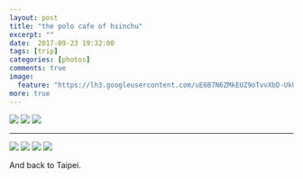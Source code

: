 ```yaml
---
layout: post
title: "the polo cafe of hsinchu"
excerpt: ""
date:  2017-09-23 19:32:00
tags: [trip]
categories: [photos]
comments: true
image:
  feature: "https://lh3.googleusercontent.com/uE6B7N6ZMkEUZ9oTvvXbD-UkUfdD7LFmqrxWVU6wIv1j4l9VlOkg7iNzYCc5_tH5L0_8wNXzKyCxUc_k044fK9J0peO1tRPRllHN6pKDl4yiXZBRjnrSrV8P_fwzlzwHCvTRwd3WEXbyt5hQMQvgv9PMS-Mji7Lwx7OMwFkxWn9xI5xsBOo5yg1jlh4mJixEJ23NafzEphS88MJh4Z8r6op-ILaMgmn7j_7jx3gtLH4fchGUUGpgAvh1LCCEwdulKP1vzRBl13QAKWSi8vQWUjlbWmGkim3O5sJX3RpAiiLD1dRuvCjsos47zBDNumv8dBcK93_3WLgcED8uxGfBvDE226pw5t4XPt184gmN7i8QbucPNHM8OB-MzhOqc2NH4vI8SC5fAyW4nadtD1svxtbukytww4t1BGj8juLG4wNianuvRDWkA-p_BQKbLzx7OVHtAln7tzgoKrE_7hoeVDU8oPjw6WGs8JeHZBbTyEr6xs79uhWGYdOHZtgUJ8AUUeyBsoI_z4ZlNWX-b1TgsEhKeesmMaInMXOhZ4i0xQGJsN7VuE4j-48bx9VIPFZ9WptcXOUIfEB9d_5ufk5bIg0XJNyuC3SsmqRAqAsdYZ59hXvw7ChXRlFU4dxjoJ51FZIKE-qZheHub6sNJtCWL6KdeW54PE9j8bM=w1410-h942-no"
more: true
---
```


<img src="https://lh3.googleusercontent.com/Npupr49Ty73zSMHG-_TLZofTqpy0qe14bY8u1kfaORrBZFCFizQC9BREtaLPjmldXlybd9muI03iIkeIcB0R4IIbCbP7S96RsWoLnoV3gtiUxWblZRdgnLUGTwSTN2k6mKqTIfDLXM0nIAEkujGhQQ9ODN_JE_3NWHjLTNir4jJHkO0DjC1RY9dp3Zv5oFnWZqTHwgbDyAz1nv4lltHpFNnDcdM-cas6NsX0wMQVg4lcD85ayLWd4kKwBjIOZOibyuJ8uMAKSE4qdo2PcHrkcWAGIFaguOFp5QtvxJK0swi-7OxutIF87manjUcxotzPTHRSElI0KpnTPz6abYCpo_c1P3ZH_CuHw_gSQUfJadW5IPPj-sXYzuXETbOw7V53VEG3huRnp1ellMbQ-z_5lk0TNB6-nZp97o_zZzLrH_4PiDIz_WY8hxO6CMZkT-QELz9sKXbr_ooa6fM9ck320Umh78OzVHqF7V0JTd5eeYklQnLQayw9PI9EZyOZkC6ZokugIYEE_fVK1joibAi-EHQ-avugHXzh-nAL5Vy6im0OYmEFJljtXs3pMHyVsHIvUwfmhhJ6YSGaSlg_83ocoUqIpCQdj5dS8Kp-FdmHvsCIpQZCW2QP_yMNzzrxvCNAiZsskKYc3WGK-e6ixOtKLrI949urp-faUdU=w1410-h942-no">

<img src="https://lh3.googleusercontent.com/BE57Efd0gEb9zMXFU8qHJOsKtGRLw5zAimrs4k-uYeei_XRiDfhJAt2dq9T6pis1ekjfuQi5jBP4hnz28aD5tSetxjmZNO3dbYS5ROhWVrXm10ch2W64sFiNBSQK9hx3B4yzb08h897RD_NbCl0rCiUcJrtHXFq4IhFPymxEioX-dlRXjWAjjawuZ6D2lvwD0wtejtWkODex4OIzVjtksFM_90io4FoNotSzQZokcjgLAlr4K5AFYTvO9SRJBok693Lmi8sINFAdzjIWwzyzAbGX2Ijf37f7r6gwMgPzVh1YbsVMOxb_Q4nTyNvgjq6AAZxPfLCBV_fGr7qzAdbatB85yRPyW15V7yL3MSquLG-vSIj_ArfpeMhg8TuxLZpjlC8IVdMAl_1Jfg4of2zwTbE_qnv-fhid1V8cH3sTx8uNUyyDtAS9R6L9Il4qfpgnCANQPHdeJ5kEHf-J7zdRsYsx6Mg4GQs-Z6wfTzqIvjhejx1NIK8s0rax3SWqDH5STHVWr8L7F6RGuxCCGeWtZB8oInjA2PZ2cQsAcd21zqEBSfPoaKkyDYffkr4vaC1zIYCMxgnJ19wjB7RkmCXbKKdL4THrRXoMQJi7fzfK8zmAdv91pCw39Ni15-aua6yI8BkOUsfkYcBjLS6YQs2xKhgkNiaust7aCC8=w1410-h942-no">

<img src="https://lh3.googleusercontent.com/Jmlpqm6ohNtXmJtwFNi8LT32v7SnNCJJCsseKvGlRLpQlTLc4fbOc7IN8nbI2pbkCPmlyCByFQe_VYV8cHqnWSa9AIZ0S1ZLA8ePhbD8NWaOGbcfL7yD7DpW2Uo4BmSqJtFhcmclFE0LAFOWWXRjxZSwCmHGASPovBluJ7K7pf4q3vLPHJC-XvmM51gecxneYr_WnkurbhztkKdELOE0euIy6VgFpH_H5OCx0rFhHml_CfaZZeeN0PdA8-Sugx7iNW6yICVKle_hT-78nTcV-Td9SJeUkc4YqYIvxOKVT4NwajZxkC7L3OXopF_tO2U8UXFs3vMBjLtTuyb55yGwS8yWTYv7jnE0bZ9PfSsMC0gjOkEIhgLg97i2lzK4hgYNoswn3I3iQJDj6L0vRW6CPSgT0FPAtUMvhoQrbaoZb_eiCqoqZx636J84jcx3NPgXIBzAOPgcnXbz6UH7wxYaj1J4SL7G7b8UwNBFytdGj_O9jVgAaJJZ7i6oARcCFkInAvLxZ1iedNJnSJU-IIluXG_p6A16M2LV0FjnSnB9NlgYkaxvODskfQSwyBy6Aym-M_Dq43YtQYUgl7Ujeb9tuFIZszbqq8i5HXjFrpJbqn87KDMypVytCrOq_N95Ezunda4SCqevjqu2l5nmGDvKIyNzsC0uAm5Rlbs=w1410-h942-no">

---

<img src="https://lh3.googleusercontent.com/1-H8OTg8OUPCliRLy5Ym1lYAkp-GF37IADOCUykzcQ7w8bP1svixor1mXmjMxHV9vDVR26eNsywpY2bsJRtOnh9eQZ2QTG6VOi3npiP9gcISzPSBa75GT0HfYIpYabrmaKQakKhHWzt4_c8Qmgk_S-w9PIzx8oA1fL9D5j3LH9LeDb_I-lfGiDKXif2wsxX3N-STuZoAeEtBwOrFnQoUfWnRr559FsTwJvLEUkq80F4xh6qOQJcwZHxo2Jwtoq3AS9XPUwq1AxkdhcchGRxTiiK962KOimANz2Z7wYqbwx-tRv4muDNHcYiFA4F2X6ukgWaQIip2i8Nx3URrEi57FWV5_J5hXfZgCqoe5oCbx6LxrRvRcXQWBpBtwVJYn9v523Yi30FZ3xo8vHfOJ_iStp6lH_-S2u-9ySTUfEDiGE1lmL45iCSmp9zCx90HRLgxI_n3UdgPYWV4vEUh-4XuRt83LGh-Ic_UQeEoBW7UG_7S0NusgIL_fWNhtHc6Y0Mg2BRBu85wQRy-HTsT4FHyzd4ryOrF6zezHhwWHzZ5ZI-lsHLoFn9iYy-ih8PkqpatG9qSxpBs_IG8-GPIzLcNyNFs-N_SAkY3CBYsVwsom5DgQQQ7fzuegJw94HIJM-ZX479Ay5dOWY3PtauBGe_WVRpiux02IQYfURU=w1410-h942-no">

<img src="https://lh3.googleusercontent.com/RM_0SDCPkZvAwCLbtdmcyYuHNtInqRwsQBcCszn20by2a49Xl9M1eNnxHgWdgu9aSDSOSIYATw7M72lX7fVQNhZRnee-SsenFbMYiPfFzkDn-JF1MfcdnUTNLe2Va5XpXI60GrQr8tIBP0Dno9OclX3IcOFRBjizZbu_kqZQ7gxrRSjvVsn4JUgZ8qDoxFM9ldA3S1eqTxYgSNC-g2Hm1_6n0NM8yHSr-bIE648kPqf_LfZxv6eLQlymmS88PZ0US_HtKf7AKk_IM9f8y8BGAsLzoevEQFYwj67Kz-tHk9RGCRCDTi8A-iqAyrNUXZlnF7Y4tSO28RGO9ys9z6dcDbTGc4MuWQ-klizPPEIFuOTCUIeLel70NElGhnUltSNrabGOBpOI46UXDv92SckZbpPXXqK9_vVUvKJawZ6pr6oetI1y_X8Yd1ocTQ0Uq4QXcaUg5yCVcWwas0CQsDb_YnqZH5vJ5E81f03tr8VaduujYHqxCnrUH2SQNqF-6CN-cUT5XgzQbXQXxueuMb849sp18T9z7bjkspWHWnCAz91lus7D3OgimO3l4wgDztR88gW1iUoJmOsTzOIGUM0Ha3h2z0lbdP8dLv45beyEgl-J1pyrJCrHTPB3O62mqnrcHbwaLBbpfsRlNuWSfWBJf2MLP97wqSR37ys=w1014-h1520-no">

<img src="https://lh3.googleusercontent.com/6eAj0Pc8YoAQjqWbrXVXS4i6tiOtRiwJBvGrJvZRoOsk6yWPlkEfDcGIwNe5JM6WL0-zn_fBUm3Uj9YBwi1jzoOcznX0FX-zjrzheVWGcBgIWKCbETqSpWyVr-gYUTx2JLcUZozTgQUrZl65YshSBZOFDBIqiKL9lPfkqiEwjXK3M38hFdRf3a_QIH5zAsGh0ysRyr_5tE40rG2cBjG8zNLrBZwgSz1dpbhRJlCszXXDqltF0vU_oh8JS7v-seO4mvkteRd92Pz08JCXF7jvdYi-QlDGo94qgFmgrLLOYbgP159nvhe8CproZQNcCveYFc4pMDLl1wyCkpeHV-bVZdZItlJ7iYxPCYQRz6MoM6DqUAzbX5SLQE-p3ngohGPBogp9wGdTdU_s_ZxdzSwlAQ2Ef14Lr_uxJReIZK9llbgEzrCWgba7xsw5soEhKfk6GB7uiwzkrxthndzOsUUR4kg82kSAn2qwWL3Lrw13Ce7P5lwqRhVo3HGPMxf_aA6bSpSarTrthqvnofMT9o35N-gwxm4N6L7XrNAdQFzLL6VNKksfCq4aMFmT72d_epI-_W9r3zf1Za0OEmuUZmXU0s9KFxKQkfJnXQzpCcOiLtmfaaEef_QmjQpCcrKwPas8AN0erbodPk4-WNuUiwW2G-fjp0QQzvI944o=w1014-h1520-no">

<img src="https://lh3.googleusercontent.com/oyPx46OWgj_DYCDGs9EvvKbn_yLBUXeWc9VjJzylyWBYxi8dHUzP790lOGMPldgQQ-5lGZWsptVFY5uFIXh9U7YtkBZhFuE_m-3Z1GBQ_wEGhpLP5JOFaXAxH6CH-4p0bTNw7kab8rdOsDADc5jJjP4SUqWg4l3jCYb62VoABlY2Q6CRB8snxW9rptzE0l374ZL6FmVdkgikVnWq0r1YSKdxFFiONOUiuUZCLPQYlIhpB460aHfpiZKKMHFyo_OXfkzETXLZvroMRHEs02bT_k0sPNoKdIXXzq1mTWW2GEHQDyExOSQwMhKJQc4VHpXO4fxA3sGqTX4SqNIAHKHdOUVSed0jyzcaTH2HgEHxjWLtXVzd2juxA8DoHb_yI9XZdq2dfChy4_KpKQ5uBa0U-WAFDg69fzSQNFKkeZDDhgxsa89W4wCUWmAV5wJ-oNSEYy50n7-wQhObU3ClzHZ-3twCSxG1GvMupmgwNALue92yQUMyfAhkSdRv7_Y6lFHp1I4qGkoaxqWDooLu46hWI1a616ny8aQqlN4DWsDnGUm1noovKWPGey2ZEyMi-0TvOZ40rJU9B8BQHtSAlrUVJiNMADgw9DG4eJucdngJyexAhGwGeDek546VlyQojJzscJz-GJBUHrhodOiIIc4f5dya4OM0eU0pV7c=w1410-h942-no">

And back to Taipei.




